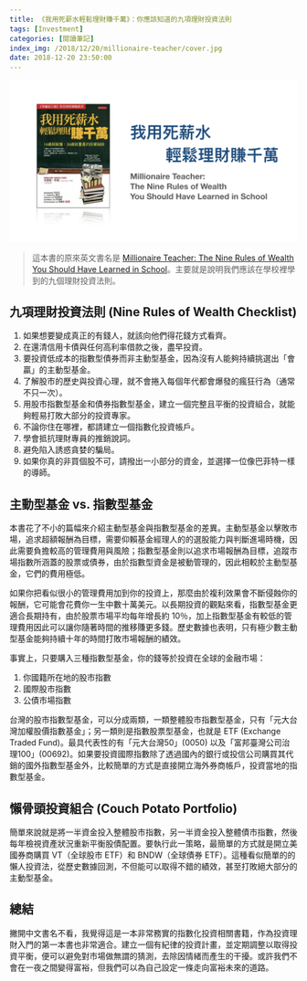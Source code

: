 ```yaml
---
title: 《我用死薪水輕鬆理財賺千萬》：你應該知道的九項理財投資法則
tags: [Investment]
categories: [閱讀筆記]
index_img: /2018/12/20/millionaire-teacher/cover.jpg
date: 2018-12-20 23:50:00
---
```


![cover](/2018/12/20/millionaire-teacher/cover.jpg)

> 這本書的原來英文書名是 [Millionaire Teacher: The Nine Rules of Wealth You Should Have Learned in School](https://www.amazon.com/Millionaire-Teacher-Wealth-Should-Learned/dp/0470830069)。主要就是說明我們應該在學校裡學到的九個理財投資法則。

<!-- more -->

## 九項理財投資法則 (Nine Rules of Wealth Checklist)

1. 如果想要變成真正的有錢人，就該向他們得花錢方式看齊。
2. 在還清信用卡債與任何高利率借款之後，盡早投資。
3. 要投資低成本的指數型債券而非主動型基金，因為沒有人能夠持續挑選出「會贏」的主動型基金。
4. 了解股市的歷史與投資心理，就不會捲入每個年代都會爆發的瘋狂行為（通常不只一次）。
5. 用股市指數型基金和債券指數型基金，建立一個完整且平衡的投資組合，就能夠輕易打敗大部分的投資專家。
6. 不論你住在哪裡，都請建立一個指數化投資帳戶。
7. 學會抵抗理財專員的推銷說詞。
8. 避免陷入誘惑貪婪的騙局。
9. 如果你真的非買個股不可，請撥出一小部分的資金，並選擇一位像巴菲特一樣的導師。

## 主動型基金 vs. 指數型基金

本書花了不小的篇幅來介紹主動型基金與指數型基金的差異。主動型基金以擊敗市場，追求超額報酬為目標，需要仰賴基金經理人的的選股能力與判斷進場時機，因此需要負擔較高的管理費用與風險；指數型基金則以追求市場報酬為目標，追蹤市場指數所涵蓋的股票或債券，由於指數型資金是被動管理的，因此相較於主動型基金，它們的費用極低。

如果你把看似很小的管理費用加到你的投資上，那麼由於複利效果會不斷侵蝕你的報酬，它可能會花費你一生中數十萬美元。以長期投資的觀點來看，指數型基金更適合長期持有，由於股票市場平均每年增長約 10％，加上指數型基金有較低的管理費用因此可以讓你隨著時間的推移賺更多錢。歷史數據也表明，只有極少數主動型基金能夠持續十年的時間打敗市場報酬的績效。

事實上，只要購入三種指數型基金，你的錢等於投資在全球的金融市場：

1. 你國籍所在地的股市指數
2. 國際股市指數
3. 公債市場指數

台灣的股市指數型基金，可以分成兩類，一類整體股市指數型基金，只有「元大台灣加權股價指數基金」；另一類則是指數股票型基金，也就是 ETF (Exchange Traded Fund)。最具代表性的有「元大台灣50」(0050) 以及「富邦臺灣公司治理100」(00692)。如果要投資國際指數除了透過國內的銀行或投信公司購買其代銷的國外指數型基金外，比較簡單的方式是直接開立海外券商帳戶，投資當地的指數型基金。

## 懶骨頭投資組合 (Couch Potato Portfolio)

簡單來說就是將一半資金投入整體股市指數，另一半資金投入整體債市指數，然後每年檢視資產狀況重新平衡股債配置。要執行此一策略，最簡單的方式就是開立美國券商購買 VT（全球股市 ETF）和 BNDW（全球債券 ETF）。這種看似簡單的的懶人投資法，從歷史數據回測，不但能可以取得不錯的績效，甚至打敗絕大部分的主動型基金。

## 總結

撇開中文書名不看，我覺得這是一本非常務實的指數化投資相關書籍，作為投資理財入門的第一本書也非常適合。建立一個有紀律的投資計畫，並定期調整以取得投資平衡，便可以避免對市場做無謂的猜測，去除因情緒而產生的干擾。或許我們不會在一夜之間變得富裕，但我們可以為自己設定一條走向富裕未來的道路。